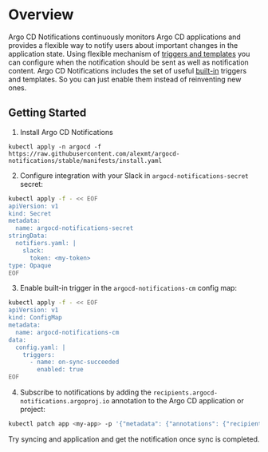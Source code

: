 # Overview

Argo CD Notifications continuously monitors Argo CD applications and provides a flexible way to notify
users about important changes in the application state. Using flexible mechanism of
[triggers and templates](./triggers_and_templates.md) you can configure when the notification should be sent as well as notification content.
Argo CD Notifications includes the set of useful [built-in](./built-in.md) triggers and templates.
So you can just enable them instead of reinventing new ones.

## Getting Started

1. Install Argo CD Notifications

```
kubectl apply -n argocd -f https://raw.githubusercontent.com/alexmt/argocd-notifications/stable/manifests/install.yaml
```

2. Configure integration with your Slack in `argocd-notifications-secret` secret:

```bash
kubectl apply -f - << EOF
apiVersion: v1
kind: Secret
metadata:
  name: argocd-notifications-secret
stringData:
  notifiers.yaml: |
    slack:
      token: <my-token>
type: Opaque
EOF
```
3. Enable built-in trigger in the `argocd-notifications-cm` config map:

```bash
kubectl apply -f - << EOF
apiVersion: v1
kind: ConfigMap
metadata:
  name: argocd-notifications-cm
data:
  config.yaml: |
    triggers:
      - name: on-sync-succeeded
        enabled: true
EOF
```

4. Subscribe to notifications by adding the `recipients.argocd-notifications.argoproj.io` annotation to the Argo CD
application or project:

```bash
kubectl patch app <my-app> -p '{"metadata": {"annotations": {"recipients.argocd-notifications.argoproj.io":"slack:<my-channel>"}}}' --type merge
```

Try syncing and application and get the notification once sync is completed.